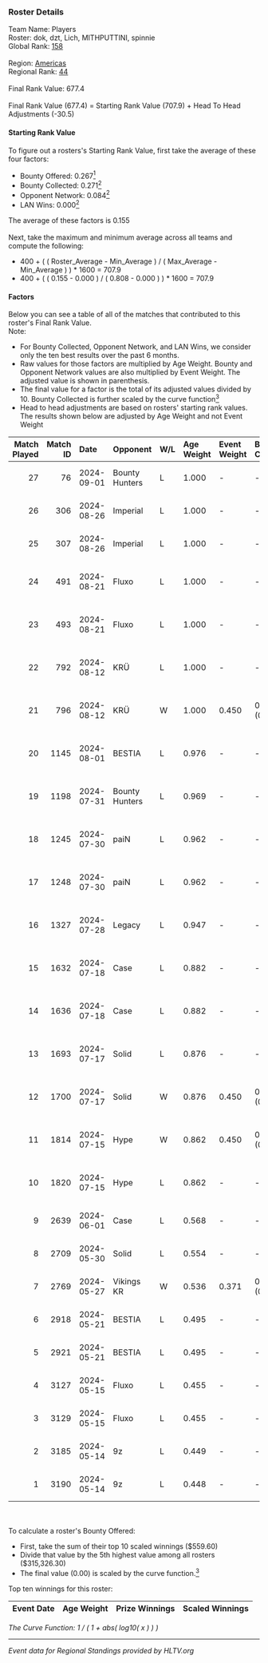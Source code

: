 ### Roster Details<br />
Team Name: Players<br />
Roster: dok, dzt, Lich, MITHPUTTINI, spinnie<br />
Global Rank: [158](../../standings_global_2024_09_04.md)<br />
<br />
Region: [Americas]( ../../standings_americas_2024_09_04.md)<br />
Regional Rank: [44]( ../../standings_americas_2024_09_04.md)<br />
<br />
Final Rank Value:  677.4<br />
<br />
Final Rank Value (677.4) = Starting Rank Value (707.9) + Head To Head Adjustments (-30.5)<br />

#### Starting Rank Value<br />
To figure out a rosters's Starting Rank Value, first take the average of these four factors:<br />
- Bounty Offered: 0.267[<sup>1</sup>](#table2)
- Bounty Collected: 0.271[<sup>2</sup>](#table1)
- Opponent Network: 0.084[<sup>2</sup>](#table1)
- LAN Wins: 0.000[<sup>2</sup>](#table1)

The average of these factors is 0.155<br />
<br />
Next, take the maximum and minimum average across all teams and compute the following:<br />
- 400 + ( ( Roster_Average - Min_Average ) / ( Max_Average - Min_Average ) ) * 1600 = 707.9
- 400 + ( ( 0.155 - 0.000 ) / ( 0.808 - 0.000 ) ) * 1600 = 707.9


#### Factors<br />
Below you can see a table of all of the matches that contributed to this roster's Final Rank Value.<br />
Note:<br />

- For Bounty Collected, Opponent Network, and LAN Wins, we consider only the ten best results over the past 6 months.
- Raw values for those factors are multiplied by Age Weight. Bounty and Opponent Network values are also multiplied by Event Weight. The adjusted value is shown in parenthesis.
- The final value for a factor is the total of its adjusted values divided by 10. Bounty Collected is further scaled by the curve function[<sup>3</sup>](#curveFunction)
- Head to head adjustments are based on rosters' starting rank values. The results shown below are adjusted by Age Weight and not Event Weight
<span id="table1"></span><br />


| Match Played | Match ID | Date       | Opponent       | W/L | Age Weight | Event Weight | Bounty Collected | Opponent Network | LAN Wins  | H2H Adj. | Roster                                |
| -: | -: | :- | :- | :- | :- | :- | :- | :- | :- | -: | :- |
|           27 |       76 | 2024-09-01 | Bounty Hunters | L   | 1.000      | -            | -                | -                | -         |    -9.71 | dok, dzt, Lich, MITHPUTTINI, spinnie  |
|           26 |      306 | 2024-08-26 | Imperial       | L   | 1.000      | -            | -                | -                | -         |    -1.96 | dok, dzt, Lich, MITHPUTTINI, spinnie  |
|           25 |      307 | 2024-08-26 | Imperial       | L   | 1.000      | -            | -                | -                | -         |    -2.00 | dok, dzt, Lich, MITHPUTTINI, spinnie  |
|           24 |      491 | 2024-08-21 | Fluxo          | L   | 1.000      | -            | -                | -                | -         |    -3.69 | dok, dzt, MITHPUTTINI, s1cko, spinnie |
|           23 |      493 | 2024-08-21 | Fluxo          | L   | 1.000      | -            | -                | -                | -         |    -3.83 | dok, dzt, MITHPUTTINI, s1cko, spinnie |
|           22 |      792 | 2024-08-12 | KRÜ            | L   | 1.000      | -            | -                | -                | -         |   -10.41 | dok, dzt, MITHPUTTINI, s1cko, spinnie |
|           21 |      796 | 2024-08-12 | KRÜ            | W   | 1.000      | 0.450        | 0.018 (0.008)    | 0.643 (0.289)    | 0 (0.000) |    21.53 | dok, dzt, MITHPUTTINI, s1cko, spinnie |
|           20 |     1145 | 2024-08-01 | BESTIA         | L   | 0.976      | -            | -                | -                | -         |    -5.21 | dok, dzt, MITHPUTTINI, s1cko, spinnie |
|           19 |     1198 | 2024-07-31 | Bounty Hunters | L   | 0.969      | -            | -                | -                | -         |    -7.24 | dok, dzt, MITHPUTTINI, s1cko, spinnie |
|           18 |     1245 | 2024-07-30 | paiN           | L   | 0.962      | -            | -                | -                | -         |    -0.29 | dok, dzt, MITHPUTTINI, s1cko, spinnie |
|           17 |     1248 | 2024-07-30 | paiN           | L   | 0.962      | -            | -                | -                | -         |    -0.29 | dok, dzt, MITHPUTTINI, s1cko, spinnie |
|           16 |     1327 | 2024-07-28 | Legacy         | L   | 0.947      | -            | -                | -                | -         |    -4.98 | dok, dzt, MITHPUTTINI, s1cko, spinnie |
|           15 |     1632 | 2024-07-18 | Case           | L   | 0.882      | -            | -                | -                | -         |    -6.69 | dok, dzt, MITHPUTTINI, s1cko, spinnie |
|           14 |     1636 | 2024-07-18 | Case           | L   | 0.882      | -            | -                | -                | -         |    -7.09 | dok, dzt, MITHPUTTINI, s1cko, spinnie |
|           13 |     1693 | 2024-07-17 | Solid          | L   | 0.876      | -            | -                | -                | -         |   -10.36 | dok, dzt, MITHPUTTINI, s1cko, spinnie |
|           12 |     1700 | 2024-07-17 | Solid          | W   | 0.876      | 0.450        | 0.007 (0.003)    | 0.718 (0.283)    | 0 (0.000) |    17.62 | dok, dzt, MITHPUTTINI, s1cko, spinnie |
|           11 |     1814 | 2024-07-15 | Hype           | W   | 0.862      | 0.450        | 0.023 (0.009)    | 0.448 (0.174)    | 0 (0.000) |    19.79 | dok, dzt, MITHPUTTINI, s1cko, spinnie |
|           10 |     1820 | 2024-07-15 | Hype           | L   | 0.862      | -            | -                | -                | -         |    -7.11 | dok, dzt, MITHPUTTINI, s1cko, spinnie |
|            9 |     2639 | 2024-06-01 | Case           | L   | 0.568      | -            | -                | -                | -         |    -3.79 | dok, dzt, leleo, spinnie, vhz         |
|            8 |     2709 | 2024-05-30 | Solid          | L   | 0.554      | -            | -                | -                | -         |    -5.11 | dok, dzt, leleo, spinnie, vhz         |
|            7 |     2769 | 2024-05-27 | Vikings KR     | W   | 0.536      | 0.371        | 0.006 (0.001)    | 0.456 (0.091)    | 0 (0.000) |    10.12 | beg0d, dok, dzt, spinnie, vhz         |
|            6 |     2918 | 2024-05-21 | BESTIA         | L   | 0.495      | -            | -                | -                | -         |    -2.57 | beg0d, dok, dzt, spinnie, vhz         |
|            5 |     2921 | 2024-05-21 | BESTIA         | L   | 0.495      | -            | -                | -                | -         |    -2.63 | beg0d, dok, dzt, spinnie, vhz         |
|            4 |     3127 | 2024-05-15 | Fluxo          | L   | 0.455      | -            | -                | -                | -         |    -2.08 | beg0d, dok, dzt, spinnie, vhz         |
|            3 |     3129 | 2024-05-15 | Fluxo          | L   | 0.455      | -            | -                | -                | -         |    -2.12 | beg0d, dok, dzt, spinnie, vhz         |
|            2 |     3185 | 2024-05-14 | 9z             | L   | 0.449      | -            | -                | -                | -         |    -0.20 | beg0d, dok, dzt, spinnie, vhz         |
|            1 |     3190 | 2024-05-14 | 9z             | L   | 0.448      | -            | -                | -                | -         |    -0.20 | beg0d, dok, dzt, spinnie, vhz         |

<br />
<span id="table2"></span><br />
To calculate a roster's Bounty Offered:<br />

- First, take the sum of their top 10 scaled winnings ($559.60)
- Divide that value by the 5th highest value among all rosters ($315,326.30)
- The final value (0.00) is scaled by the curve function.[<sup>3</sup>](#curveFunction)

Top ten winnings for this roster:<br />

| Event Date | Age Weight | Prize Winnings | Scaled Winnings |
| :- | -: | :- | :- |


<span id="curveFunction"></span>_The Curve Function: 1 / ( 1 + abs( log10( x ) ) )_<br />

---
_Event data for Regional Standings provided by HLTV.org_<br />
